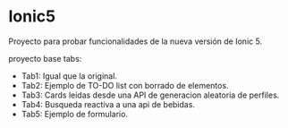 # Ionic5

Proyecto para probar funcionalidades de la nueva versión de Ionic 5.

proyecto base tabs:

- Tab1: Igual que la original.
- Tab2: Ejemplo de TO-DO list con borrado de elementos.
- Tab3: Cards leidas desde una API de generacion aleatoria de perfiles.
- Tab4: Busqueda reactiva a una api de bebidas.
- Tab5: Ejemplo de formulario.
